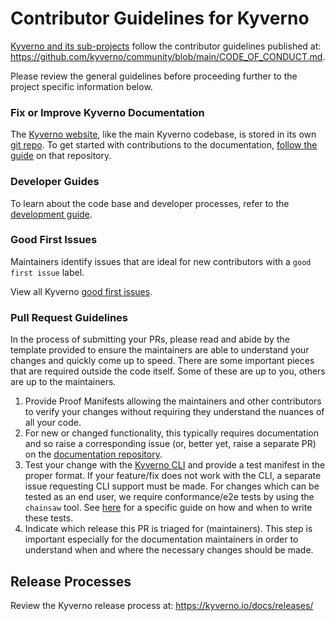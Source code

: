 # Contributor Guidelines for Kyverno

[Kyverno and its sub-projects](https://github.com/kyverno#projects) follow the contributor guidelines published at: https://github.com/kyverno/community/blob/main/CODE_OF_CONDUCT.md.

Please review the general guidelines before proceeding further to the project specific information below.

### Fix or Improve Kyverno Documentation

The [Kyverno website](https://kyverno.io), like the main Kyverno codebase, is stored in its own [git repo](https://github.com/kyverno/website). To get started with contributions to the documentation, [follow the guide](https://github.com/kyverno/website#contributing) on that repository.

### Developer Guides

To learn about the code base and developer processes, refer to the [development guide](/DEVELOPMENT.md).

### Good First Issues

Maintainers identify issues that are ideal for new contributors with a `good first issue` label.

View all Kyverno [good first issues](https://github.com/kyverno/kyverno/issues?q=is%3Aissue+is%3Aopen+label%3A%22good+first+issue%22).

### Pull Request Guidelines

In the process of submitting your PRs, please read and abide by the template provided to ensure the maintainers are able to understand your changes and quickly come up to speed. There are some important pieces that are required outside the code itself. Some of these are up to you, others are up to the maintainers.

1. Provide Proof Manifests allowing the maintainers and other contributors to verify your changes without requiring they understand the nuances of all your code.
2. For new or changed functionality, this typically requires documentation and so raise a corresponding issue (or, better yet, raise a separate PR) on the [documentation repository](https://github.com/kyverno/website).
3. Test your change with the [Kyverno CLI](https://kyverno.io/docs/kyverno-cli/) and provide a test manifest in the proper format. If your feature/fix does not work with the CLI, a separate issue requesting CLI support must be made. For changes which can be tested as an end user, we require conformance/e2e tests by using the `chainsaw` tool. See [here](https://github.com/kyverno/kyverno/tree/main/test/conformance/chainsaw/README.md) for a specific guide on how and when to write these tests.
4. Indicate which release this PR is triaged for (maintainers). This step is important especially for the documentation maintainers in order to understand when and where the necessary changes should be made.

## Release Processes

Review the Kyverno release process at: https://kyverno.io/docs/releases/
